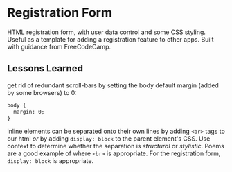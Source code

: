 # Registration Form

HTML registration form, with user data control and some CSS styling. Useful as a template for adding a registration feature to other apps. Built with guidance from FreeCodeCamp. 

## Lessons Learned

get rid of redundant scroll-bars by setting the body default margin (added by some browsers) to 0:
```html
body {
  margin: 0;
}
```
inline elements can be separated onto their own lines by adding `<br>` tags to our html *or* by adding `display: block` to the parent element's CSS. Use context to determine whether the separation is *structural* or *stylistic*. Poems are a good example of where `<br>` is appropriate. For the registration form, `display: block` is appropriate.
